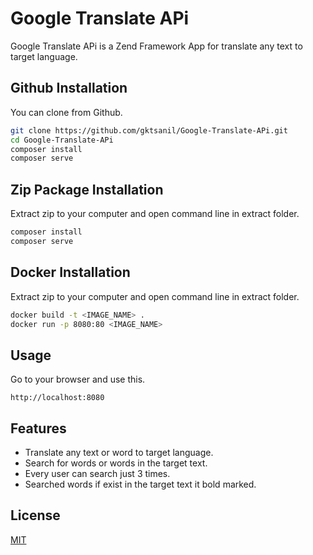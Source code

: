 # Google Translate APi 

Google Translate APi is a Zend Framework App for translate any text to target language.

## Github Installation

You can clone from Github.
```bash
git clone https://github.com/gktsanil/Google-Translate-APi.git
cd Google-Translate-APi
composer install
composer serve
```
## Zip Package Installation

Extract zip to your computer and open command line in extract folder.
```bash
composer install
composer serve
```

## Docker Installation

Extract zip to your computer and open command line in extract folder.
```bash
docker build -t <IMAGE_NAME> .
docker run -p 8080:80 <IMAGE_NAME>
```
## Usage

Go to your browser and use this.
```link
http://localhost:8080 
```

## Features
 - Translate any text or word to target language.
 - Search for words or words in the target text.
 - Every user can search just 3 times.
 - Searched words if exist in the target text it bold marked.

## License
[MIT](https://choosealicense.com/licenses/mit/)